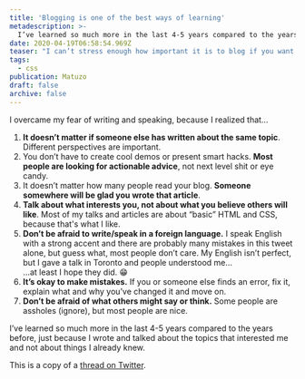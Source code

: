 ```yaml
---
title: 'Blogging is one of the best ways of learning'
metadescription: >-
  I’ve learned so much more in the last 4-5 years compared to the years before, just because I wrote and talked about the topics that interested me and not about things I already knew.
date: 2020-04-19T06:58:54.969Z
teaser: "I can’t stress enough how important it is to blog if you want to become better at web development. You learn so much more by explaining something in your own words than by just reading and copying & pasting."
tags:
  - css
publication: Matuzo
draft: false
archive: false
---
```

I overcame my fear of writing and speaking, because I realized that…

1. **It doesn’t matter if someone else has written about the same topic**. Different perspectives are important.
2. You don’t have to create cool demos or present smart hacks. **Most people are looking for actionable advice**, not next level shit or eye candy.
3. It doesn’t matter how many people read your blog. **Someone somewhere will be glad you wrote that article**.
4. **Talk about what interests you, not about what you believe others will like**. Most of my talks and articles are about “basic” HTML and CSS, because that's what I like. 
5. **Don’t be afraid to write/speak in a foreign language.** I speak English with a strong accent and there are probably many mistakes in this tweet alone, but guess what, most people don’t care. My English isn’t perfect, but I gave a talk in Toronto and people understood me…<br>
…at least I hope they did. 😁
6. **It’s okay to make mistakes.** If you or someone else finds an error, fix it, explain what and why you’ve changed it and move on.
7. **Don’t be afraid of what others might say or think.** Some people are assholes (ignore), but most people are nice. 

I’ve learned so much more in the last 4-5 years compared to the years before, just because I wrote and talked about the topics that interested me and not about things I already knew.

This is a copy of a [thread on Twitter](https://twitter.com/mmatuzo/status/1251857510186856449).
